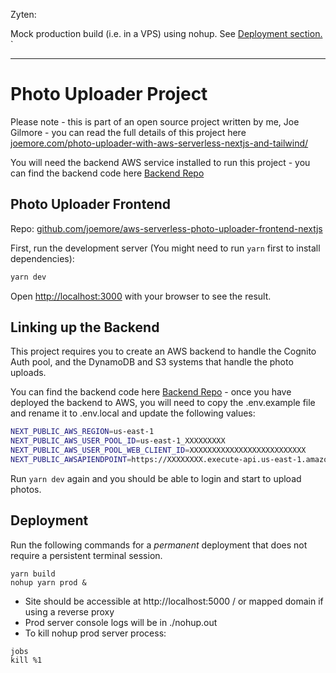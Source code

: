 Zyten:

Mock production build (i.e. in a VPS) using nohup. See [Deployment section.](#deployment)
`
<hr/>

# Photo Uploader Project

Please note - this is part of an open source project written by me, Joe Gilmore - you can read the full details of this project here
[joemore.com/photo-uploader-with-aws-serverless-nextjs-and-tailwind/](https://www.joemore.com/photo-uploader-with-aws-serverless-nextjs-and-tailwind/)

You will need the backend AWS service installed to run this project - you can find the backend code here
[Backend Repo](https://github.com/joemore/aws-serverless-photo-uploader)

## Photo Uploader Frontend

Repo: [github.com/joemore/aws-serverless-photo-uploader-frontend-nextjs](https://github.com/joemore/aws-serverless-photo-uploader-frontend-nextjs)

First, run the development server (You might need to run `yarn` first to install dependencies):

```bash
yarn dev
```

Open [http://localhost:3000](http://localhost:3000) with your browser to see the result.

## Linking up the Backend

This project requires you to create an AWS backend to handle the Cognito Auth pool, and the DynamoDB and S3 systems that handle the photo uploads.

You can find the backend code here [Backend Repo](https://github.com/joemore/aws-serverless-photo-uploader) - once you have deployed the backend to AWS, you will need to copy the .env.example file and rename it to .env.local and
update the following values:

```bash
NEXT_PUBLIC_AWS_REGION=us-east-1
NEXT_PUBLIC_AWS_USER_POOL_ID=us-east-1_XXXXXXXXX
NEXT_PUBLIC_AWS_USER_POOL_WEB_CLIENT_ID=XXXXXXXXXXXXXXXXXXXXXXXXXX
NEXT_PUBLIC_AWSAPIENDPOINT=https://XXXXXXXX.execute-api.us-east-1.amazonaws.com/dev
```

Run `yarn dev` again and you should be able to login and start to upload photos.

## Deployment

Run the following commands for a _permanent_ deployment that does not require a persistent terminal session.

```
yarn build
nohup yarn prod &
```

- Site should be accessible at http://localhost:5000 / or mapped domain if using a reverse proxy
- Prod server console logs will be in ./nohup.out
- To kill nohup prod server process:

```
jobs
kill %1
```
